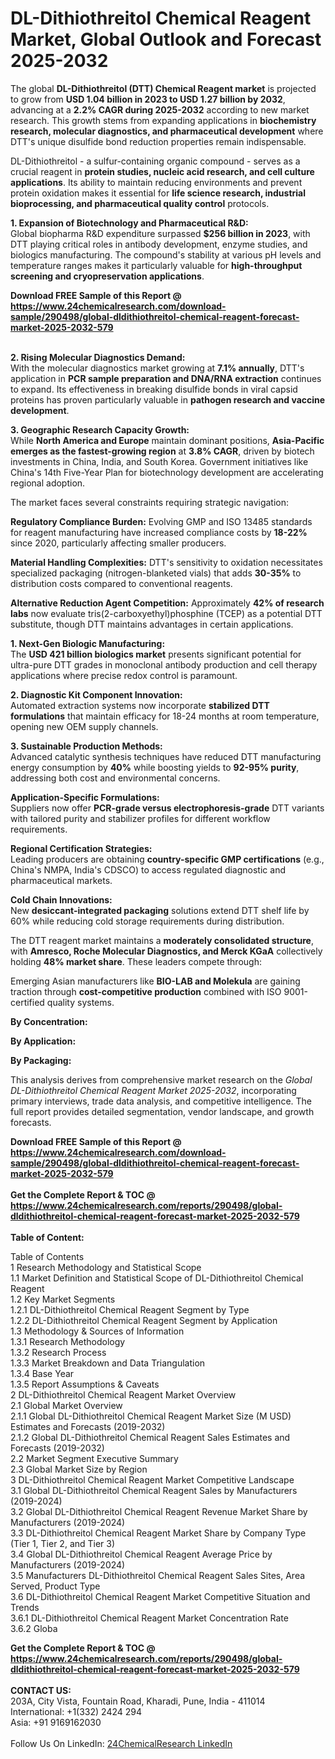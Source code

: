 <h1>DL-Dithiothreitol Chemical Reagent Market, Global Outlook and Forecast 2025-2032</h1><p>The global <strong>DL-Dithiothreitol (DTT) Chemical Reagent market</strong> is projected to grow from <strong>USD 1.04 billion in 2023 to USD 1.27 billion by 2032</strong>, advancing at a <strong>2.2% CAGR during 2025-2032</strong> according to new market research. This growth stems from expanding applications in <strong>biochemistry research, molecular diagnostics, and pharmaceutical development</strong> where DTT's unique disulfide bond reduction properties remain indispensable.</p><p>DL-Dithiothreitol - a sulfur-containing organic compound - serves as a crucial reagent in <strong>protein studies, nucleic acid research, and cell culture applications</strong>. Its ability to maintain reducing environments and prevent protein oxidation makes it essential for <strong>life science research, industrial bioprocessing, and pharmaceutical quality control</strong> protocols.</p><p><strong>1. Expansion of Biotechnology and Pharmaceutical R&amp;D:</strong><br>
Global biopharma R&amp;D expenditure surpassed <strong>$256 billion in 2023</strong>, with DTT playing critical roles in antibody development, enzyme studies, and biologics manufacturing. The compound's stability at various pH levels and temperature ranges makes it particularly valuable for <strong>high-throughput screening and cryopreservation applications</strong>.</p><div><b>Download FREE Sample of this Report @ 
            <a href="https://www.24chemicalresearch.com/download-sample/290498/global-dldithiothreitol-chemical-reagent-forecast-market-2025-2032-579">
            https://www.24chemicalresearch.com/download-sample/290498/global-dldithiothreitol-chemical-reagent-forecast-market-2025-2032-579</a></b></div><br><p><strong>2. Rising Molecular Diagnostics Demand:</strong><br>
With the molecular diagnostics market growing at <strong>7.1% annually</strong>, DTT's application in <strong>PCR sample preparation and DNA/RNA extraction</strong> continues to expand. Its effectiveness in breaking disulfide bonds in viral capsid proteins has proven particularly valuable in <strong>pathogen research and vaccine development</strong>.</p><p><strong>3. Geographic Research Capacity Growth:</strong><br>
While <strong>North America and Europe</strong> maintain dominant positions, <strong>Asia-Pacific emerges as the fastest-growing region</strong> at <strong>3.8% CAGR</strong>, driven by biotech investments in China, India, and South Korea. Government initiatives like China's 14th Five-Year Plan for biotechnology development are accelerating regional adoption.</p><p>The market faces several constraints requiring strategic navigation:</p><p><strong>Regulatory Compliance Burden:</strong> Evolving GMP and ISO 13485 standards for reagent manufacturing have increased compliance costs by <strong>18-22%</strong> since 2020, particularly affecting smaller producers.</p><p><strong>Material Handling Complexities:</strong> DTT's sensitivity to oxidation necessitates specialized packaging (nitrogen-blanketed vials) that adds <strong>30-35%</strong> to distribution costs compared to conventional reagents.</p><p><strong>Alternative Reduction Agent Competition:</strong> Approximately <strong>42% of research labs</strong> now evaluate tris(2-carboxyethyl)phosphine (TCEP) as a potential DTT substitute, though DTT maintains advantages in certain applications.</p><p><strong>1. Next-Gen Biologic Manufacturing:</strong><br>
The <strong>USD 421 billion biologics market</strong> presents significant potential for ultra-pure DTT grades in monoclonal antibody production and cell therapy applications where precise redox control is paramount.</p><p><strong>2. Diagnostic Kit Component Innovation:</strong><br>
Automated extraction systems now incorporate <strong>stabilized DTT formulations</strong> that maintain efficacy for 18-24 months at room temperature, opening new OEM supply channels.</p><p><strong>3. Sustainable Production Methods:</strong><br>
Advanced catalytic synthesis techniques have reduced DTT manufacturing energy consumption by <strong>40%</strong> while boosting yields to <strong>92-95% purity</strong>, addressing both cost and environmental concerns.</p><p><strong>Application-Specific Formulations:</strong><br>
    Suppliers now offer <strong>PCR-grade versus electrophoresis-grade</strong> DTT variants with tailored purity and stabilizer profiles for different workflow requirements.</p><p><strong>Regional Certification Strategies:</strong><br>
    Leading producers are obtaining <strong>country-specific GMP certifications</strong> (e.g., China's NMPA, India's CDSCO) to access regulated diagnostic and pharmaceutical markets.</p><p><strong>Cold Chain Innovations:</strong><br>
    New <strong>desiccant-integrated packaging</strong> solutions extend DTT shelf life by 60% while reducing cold storage requirements during distribution.</p><p>The DTT reagent market maintains a <strong>moderately consolidated structure</strong>, with <strong>Amresco, Roche Molecular Diagnostics, and Merck KGaA</strong> collectively holding <strong>48% market share</strong>. These leaders compete through:</p><p>Emerging Asian manufacturers like <strong>BIO-LAB and Molekula</strong> are gaining traction through <strong>cost-competitive production</strong> combined with ISO 9001-certified quality systems.</p><p><strong>By Concentration:</strong></p><p><strong>By Application:</strong></p><p><strong>By Packaging:</strong></p><p>This analysis derives from comprehensive market research on the <em>Global DL-Dithiothreitol Chemical Reagent Market 2025-2032</em>, incorporating primary interviews, trade data analysis, and competitive intelligence. The full report provides detailed segmentation, vendor landscape, and growth forecasts.</p><div><b>Download FREE Sample of this Report @ 
            <a href="https://www.24chemicalresearch.com/download-sample/290498/global-dldithiothreitol-chemical-reagent-forecast-market-2025-2032-579">
            https://www.24chemicalresearch.com/download-sample/290498/global-dldithiothreitol-chemical-reagent-forecast-market-2025-2032-579</a></b></div><br><div><b>Get the Complete Report & TOC @ 
            <a href="https://www.24chemicalresearch.com/reports/290498/global-dldithiothreitol-chemical-reagent-forecast-market-2025-2032-579">
            https://www.24chemicalresearch.com/reports/290498/global-dldithiothreitol-chemical-reagent-forecast-market-2025-2032-579</a></b></div><br>
            <b>Table of Content:</b><p>Table of Contents<br />
1 Research Methodology and Statistical Scope<br />
1.1 Market Definition and Statistical Scope of DL-Dithiothreitol Chemical Reagent<br />
1.2 Key Market Segments<br />
1.2.1 DL-Dithiothreitol Chemical Reagent Segment by Type<br />
1.2.2 DL-Dithiothreitol Chemical Reagent Segment by Application<br />
1.3 Methodology & Sources of Information<br />
1.3.1 Research Methodology<br />
1.3.2 Research Process<br />
1.3.3 Market Breakdown and Data Triangulation<br />
1.3.4 Base Year<br />
1.3.5 Report Assumptions & Caveats<br />
2 DL-Dithiothreitol Chemical Reagent Market Overview<br />
2.1 Global Market Overview<br />
2.1.1 Global DL-Dithiothreitol Chemical Reagent Market Size (M USD) Estimates and Forecasts (2019-2032)<br />
2.1.2 Global DL-Dithiothreitol Chemical Reagent Sales Estimates and Forecasts (2019-2032)<br />
2.2 Market Segment Executive Summary<br />
2.3 Global Market Size by Region<br />
3 DL-Dithiothreitol Chemical Reagent Market Competitive Landscape<br />
3.1 Global DL-Dithiothreitol Chemical Reagent Sales by Manufacturers (2019-2024)<br />
3.2 Global DL-Dithiothreitol Chemical Reagent Revenue Market Share by Manufacturers (2019-2024)<br />
3.3 DL-Dithiothreitol Chemical Reagent Market Share by Company Type (Tier 1, Tier 2, and Tier 3)<br />
3.4 Global DL-Dithiothreitol Chemical Reagent Average Price by Manufacturers (2019-2024)<br />
3.5 Manufacturers DL-Dithiothreitol Chemical Reagent Sales Sites, Area Served, Product Type<br />
3.6 DL-Dithiothreitol Chemical Reagent Market Competitive Situation and Trends<br />
3.6.1 DL-Dithiothreitol Chemical Reagent Market Concentration Rate<br />
3.6.2 Globa</p><div><b>Get the Complete Report & TOC @ 
            <a href="https://www.24chemicalresearch.com/reports/290498/global-dldithiothreitol-chemical-reagent-forecast-market-2025-2032-579">
            https://www.24chemicalresearch.com/reports/290498/global-dldithiothreitol-chemical-reagent-forecast-market-2025-2032-579</a></b></div><br><b>CONTACT US:</b><br>
            203A, City Vista, Fountain Road, Kharadi, Pune, India - 411014<br>
            International: +1(332) 2424 294<br>
            Asia: +91 9169162030 <br><br>
            Follow Us On LinkedIn: <a href="https://www.linkedin.com/company/24chemicalresearch/">24ChemicalResearch LinkedIn</a>